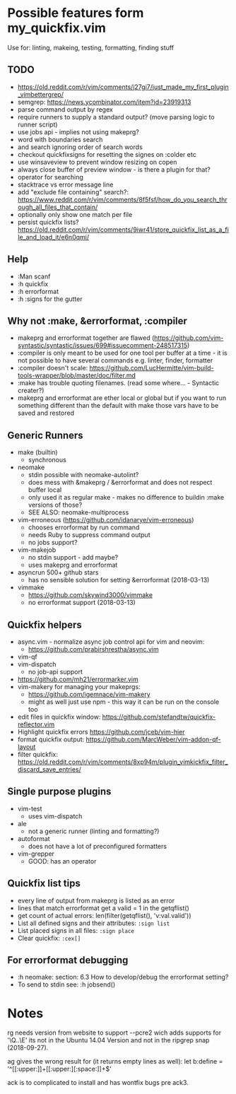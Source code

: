 # Possible features form my_quickfix.vim

Use for: linting, makeing, testing, formatting, finding stuff

## TODO

- https://old.reddit.com/r/vim/comments/j27gi7/just_made_my_first_plugin_vimbettergrep/
- semgrep: https://news.ycombinator.com/item?id=23919313
- parse command output by regex
- require runners to supply a standard output? (move parsing logic to runner
  script)
- use jobs api - implies not using makeprg?
- word with boundaries search
- and search ignoring order of search words
- checkout quickfixsigns for resetting the signes on :colder etc
- use winsaveview to prevent window resizing on copen
- always close buffer of preview window - is there a plugin for that?
- operator for searching
- stacktrace vs error message line
- add "exclude file containing" search?:
  https://www.reddit.com/r/vim/comments/8f5fsf/how_do_you_search_through_all_files_that_contain/
- optionally only show one match per file
- persist quickfix lists?
  https://old.reddit.com/r/vim/comments/9iwr41/store_quickfix_list_as_a_file_and_load_it/e6n0qmi/

## Help

- :Man scanf
- :h quickfix
- :h errorformat
- :h :signs for the gutter

## Why not :make, &errorformat, :compiler

- makeprg and errorformat together are flawed
  (https://github.com/vim-syntastic/syntastic/issues/699#issuecomment-248517315)
- :compiler is only meant to be used for one tool per buffer at a time - it is
  not possible to have several commands e.g. linter, finder, formatter
- :compiler doesn't scale:
  https://github.com/LucHermitte/vim-build-tools-wrapper/blob/master/doc/filter.md
- :make has trouble quoting filenames. (read some where... - Syntactic creater?)
- makeprg and errorformat are ether local or global but if you want to run
  something different than the default with make those vars have to be saved and
  restored

## Generic Runners

- make (builtin)
  - synchronous
- neomake
  - stdin possible with neomake-autolint?
  - does mess with &makeprg / &errorformat and does not respect buffer local
  - only used it as regular make - makes no difference to buildin :make versions
    of those?
  - SEE ALSO: neomake-multiprocess
- vim-erroneous (https://github.com/idanarye/vim-erroneous)
  - chooses errorformat by run command
  - needs Ruby to suppress command output
  - no jobs support?
- vim-makejob
  - no stdin support - add maybe?
  - uses makeprg and errorformat
- asyncrun 500+ github stars
  - has no sensible solution for setting &errorformat (2018-03-13)
- vimmake
  - https://github.com/skywind3000/vimmake
  - no errorformat support (2018-03-13)

## Quickfix helpers

- async.vim - normalize async job control api for vim and neovim:
  - https://github.com/prabirshrestha/async.vim
- vim-qf
- vim-dispatch
  - no job-api support
- https://github.com/mh21/errormarker.vim
- vim-makery for managing your makeprgs:
  - https://github.com/igemnace/vim-makery
  - might as well just use npm - this way it can be run on the console too
- edit files in quickfix window:
  https://github.com/stefandtw/quickfix-reflector.vim
- Highlight quickfix errors https://github.com/jceb/vim-hier
- format quickfix output: https://github.com/MarcWeber/vim-addon-qf-layout
- filter quickfix:
  https://old.reddit.com/r/vim/comments/8xp94m/plugin_vimkickfix_filter_discard_save_entries/

## Single purpose plugins

- vim-test
  - uses vim-dispatch
- ale
  - not a generic runner (linting and formatting?)
- autoformat
  - does not have a lot of preconfigured formatters
- vim-grepper
  - GOOD: has an operator

## Quickfix list tips

- every line of output from makeprg is listed as an error
- lines that match errorformat get a valid = 1 in the getqflist()
- get count of actual errors: len(filter(getqflist(), 'v:val.valid'))
- List all defined signs and their attributes: `:sign list`
- List placed signs in all files: `:sign place`
- Clear quickfix: `:cex[]`

## For errorformat debugging

- :h neomake: section: 6.3 How to develop/debug the errorformat setting?
- To send to stdin see: :h jobsend()

# Notes

rg needs version from website to support --pcre2 wich adds supports for '\Q..\E'
its not in the Ubuntu 14.04 Version and not in the ripgrep snap (2018-09-27).

ag gives the wrong result for (it returns empty lines as well): let b:define =
'^[[:upper:]]+[[:upper:][:space:]]+\$'

ack is to complicated to install and has wontfix bugs pre ack3.

